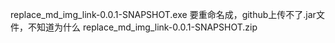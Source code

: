 replace_md_img_link-0.0.1-SNAPSHOT.exe
要重命名成，github上传不了.jar文件，不知道为什么
replace_md_img_link-0.0.1-SNAPSHOT.zip